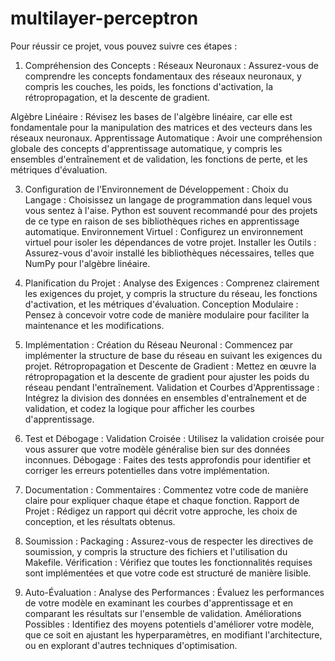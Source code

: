 # multilayer-perceptron

Pour réussir ce projet, vous pouvez suivre ces étapes :

1. Compréhension des Concepts :
Réseaux Neuronaux :
Assurez-vous de comprendre les concepts fondamentaux des réseaux neuronaux, y compris les couches, les poids, les fonctions d'activation, la rétropropagation, et la descente de gradient.

Algèbre Linéaire :
Révisez les bases de l'algèbre linéaire, car elle est fondamentale pour la manipulation des matrices et des vecteurs dans les réseaux neuronaux.
Apprentissage Automatique : Avoir une compréhension globale des concepts d'apprentissage automatique, y compris les ensembles d'entraînement et de validation, les fonctions de perte, et les métriques d'évaluation.

3. Configuration de l'Environnement de Développement :
Choix du Langage : Choisissez un langage de programmation dans lequel vous vous sentez à l'aise. Python est souvent recommandé pour des projets de ce type en raison de ses bibliothèques riches en apprentissage automatique.
Environnement Virtuel : Configurez un environnement virtuel pour isoler les dépendances de votre projet.
Installer les Outils : Assurez-vous d'avoir installé les bibliothèques nécessaires, telles que NumPy pour l'algèbre linéaire.

5. Planification du Projet :
Analyse des Exigences : Comprenez clairement les exigences du projet, y compris la structure du réseau, les fonctions d'activation, et les métriques d'évaluation.
Conception Modulaire : Pensez à concevoir votre code de manière modulaire pour faciliter la maintenance et les modifications.

7. Implémentation :
Création du Réseau Neuronal : Commencez par implémenter la structure de base du réseau en suivant les exigences du projet.
Rétropropagation et Descente de Gradient : Mettez en œuvre la rétropropagation et la descente de gradient pour ajuster les poids du réseau pendant l'entraînement.
Validation et Courbes d'Apprentissage : Intégrez la division des données en ensembles d'entraînement et de validation, et codez la logique pour afficher les courbes d'apprentissage.

9. Test et Débogage :
Validation Croisée : Utilisez la validation croisée pour vous assurer que votre modèle généralise bien sur des données inconnues.
Débogage : Faites des tests approfondis pour identifier et corriger les erreurs potentielles dans votre implémentation.

11. Documentation :
Commentaires : Commentez votre code de manière claire pour expliquer chaque étape et chaque fonction.
Rapport de Projet : Rédigez un rapport qui décrit votre approche, les choix de conception, et les résultats obtenus.

13. Soumission :
Packaging : Assurez-vous de respecter les directives de soumission, y compris la structure des fichiers et l'utilisation du Makefile.
Vérification : Vérifiez que toutes les fonctionnalités requises sont implémentées et que votre code est structuré de manière lisible.

15. Auto-Évaluation :
Analyse des Performances : Évaluez les performances de votre modèle en examinant les courbes d'apprentissage et en comparant les résultats sur l'ensemble de validation.
Améliorations Possibles : Identifiez des moyens potentiels d'améliorer votre modèle, que ce soit en ajustant les hyperparamètres, en modifiant l'architecture, ou en explorant d'autres techniques d'optimisation.
